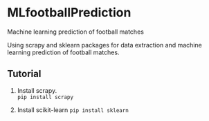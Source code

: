 # MLfootballPrediction
Machine learning prediction of football matches

Using scrapy and sklearn packages for data extraction and machine learning prediction of football matches.

## Tutorial

1. Install scrapy.    
`pip install scrapy`
  
2. Install scikit-learn
`pip install sklearn`


